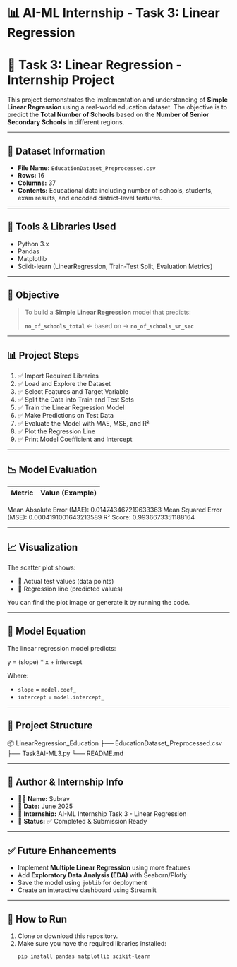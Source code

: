 # 📊 AI-ML Internship - Task 3: Linear Regression

# 📘 Task 3: Linear Regression - Internship Project

This project demonstrates the implementation and understanding of **Simple Linear Regression** using a real-world education dataset. The objective is to predict the **Total Number of Schools** based on the **Number of Senior Secondary Schools** in different regions.

---

## 📁 Dataset Information

- **File Name:** `EducationDataset_Preprocessed.csv`
- **Rows:** 16
- **Columns:** 37
- **Contents:** Educational data including number of schools, students, exam results, and encoded district-level features.

---

## 🧰 Tools & Libraries Used

- Python 3.x
- Pandas
- Matplotlib
- Scikit-learn (LinearRegression, Train-Test Split, Evaluation Metrics)

---

## 📌 Objective

> To build a **Simple Linear Regression** model that predicts:
>
> **`no_of_schools_total`** ← based on → **`no_of_schools_sr_sec`**

---

## 📊 Project Steps

1. ✅ Import Required Libraries  
2. ✅ Load and Explore the Dataset  
3. ✅ Select Features and Target Variable  
4. ✅ Split the Data into Train and Test Sets  
5. ✅ Train the Linear Regression Model  
6. ✅ Make Predictions on Test Data  
7. ✅ Evaluate the Model with MAE, MSE, and R²  
8. ✅ Plot the Regression Line  
9. ✅ Print Model Coefficient and Intercept  

---

## 📉 Model Evaluation

| Metric                         | Value (Example) |
|-------------------------------|-----------------|
Mean Absolute Error (MAE):    0.014743467219633363
Mean Squared Error (MSE):      0.0004191001643213589
R² Score:          0.9936673351188164

---

## 📈 Visualization

The scatter plot shows:
- 🔴 Actual test values (data points)
- 🔵 Regression line (predicted values)

You can find the plot image or generate it by running the code.

---

## 🧮 Model Equation

The linear regression model predicts:

y = (slope) * x + intercept


Where:
- `slope` = `model.coef_`
- `intercept` = `model.intercept_`

---

## 📂 Project Structure

📦 LinearRegression_Education
├── EducationDataset_Preprocessed.csv
├── Task3AI-ML3.py
└── README.md


---

## 🔐 Author & Internship Info

- 👨‍💻 **Name:** Subrav  
- 📅 **Date:** June 2025  
- 🏢 **Internship:** AI-ML Internship Task 3 - Linear Regression  
- 🎯 **Status:** ✅ Completed & Submission Ready

---

## ✅ Future Enhancements

- Implement **Multiple Linear Regression** using more features
- Add **Exploratory Data Analysis (EDA)** with Seaborn/Plotly
- Save the model using `joblib` for deployment
- Create an interactive dashboard using Streamlit

---

## 📌 How to Run

1. Clone or download this repository.
2. Make sure you have the required libraries installed:
   ```bash
   pip install pandas matplotlib scikit-learn


